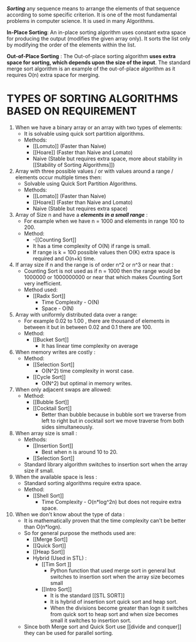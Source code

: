***Sorting*** any sequence means to arrange the elements of that sequence according to some specific criterion.
It is one of the most fundamental problems in computer science.
It is used in many Algorithms.

**In-Place Sorting**: An in-place sorting algorithm uses constant extra space for producing the output (modifies the given array only). It sorts the list only by modifying the order of the elements within the list.

**Out-of-Place Sorting** : The Out-of-place sorting algorithm **uses extra space for sorting, which depends upon the size of the input**. The standard merge sort algorithm is an example of the out-of-place algorithm as it requires O(n) extra space for merging.

# TYPES OF SORTING ALGORITHMS BASED ON REQUIREMENT

1.  When we have a binary array or an array with two types of elements:
	- It is solvable using quick sort partition algorithms.
	- Methods:
		- [[Lomuto]] (Faster than Naive)
		- [[Hoare]] (Faster than Naive and Lomato)
		- Naive (Stable but requires extra space, more about stability in [[Stability of Sorting Algorithms]])
2.  Array with three possible values / or with values around a range / elements occur multiple times then:
	 - Solvable using Quick Sort Partition Algorithms.
	 - Methods:
		 - [[Lomato]] (Faster than Naive)
		 - [[Hoare]] (Faster than Naive and Lomato)
		 - Naive (Stable but requires extra space)
3. Array of Size n and have a ***elements in a small range*** :
	- For example when we have n = 1000 and elements in range 100 to 200.
	- Method: 
		- -[[Counting Sort]]
		- It has a time complexity of O(N) if range is small.
		- If range is k = 100 possible values then O(K) extra space is required and O(n+k) time.
4.  If array size if n and the range is of order n^2 or n^3 or near that :
	- Counting Sort is not used as if n = 1000 then the range would be 1000000 or 1000000000 or near that which makes Counting Sort very inefficient.
	- Method used:
		- [[Radix Sort]] 
			- Time Complexity - O(N)
			- Space - O(N)
5. Array with uniformly distributed data over a range:
	- For example 0.02 to 1.00 , there are thousand of elements in between it but in between 0.02 and 0.1 there are 100.
	- Method:
		- [[Bucket Sort]]
			- It has linear time complexity on average
6. When memory writes are costly :
	- Method:
		- [[Selection Sort]] 
			- O(N^2) time complexity in worst case.
		- [[Cycle Sort]]
			- O(N^2) but optimal in memory writes.
7. When only adjacent swaps are allowed:
	- Method:
		- [[Bubble Sort]]
		- [[Cocktail Sort]]
			- Better than bubble because in bubble sort we traverse from left to right but in cocktail sort we move traverse from both sides simultaneously.
8. When array size is small :
	- Methods:
		- [[Insertion Sort]] 
			- Best when n is around 10 to 20.
		- [[Selection Sort]]
	- Standard library algorithm switches to insertion sort when the array size if small.
9. When the available space is less :
	- Standard sorting algorithms require extra space.
	- Method:
		- [[Shell Sort]]
			- Time Complexity - O(n*log^2n) but does not require extra space.
10. When we don't know about the type of data :
	- It is mathematically proven that the time complexity can't be better than O(n*logn).
	- So for general purpose the methods used are:
		- [[Merge Sort]]
		- [[Quick Sort]]
		- [[Heap Sort]]
		- Hybrid (Used in STL) :
			- [[Tim Sort ]]
				- Python function that used merge sort in general but switches to insertion sort when the array size becomes small
			- [[Intro Sort]]
				- It is the standard [[STL SORT]]
				- It is hybrid of insertion sort quick sort and heap sort.
				- When the divisions become greater than logn it switches from quick sort to heap sort and when size becomes small it switches to insertion sort.
	- Since both Merge sort and Quick Sort use [[divide and conquer]] they can be used for parallel sorting.